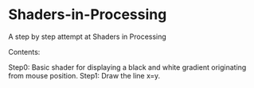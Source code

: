 # Shaders-in-Processing
A step by step attempt at Shaders in Processing


Contents:

Step0:  Basic shader for displaying a black and white gradient originating from mouse position.
Step1:  Draw the line x=y.
